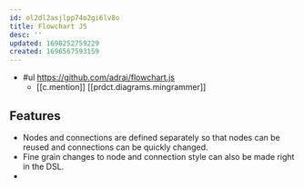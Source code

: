 ```yaml
---
id: ol2dl2asjlpp74o2gi6lv8o
title: Flowchart JS
desc: ''
updated: 1698252759229
created: 1696567593159
---
```


- #ul https://github.com/adrai/flowchart.js
  - [[c.mention]] [[prdct.diagrams.mingrammer]]

## Features

- Nodes and connections are defined separately so that nodes can be reused and connections can be quickly changed. 
- Fine grain changes to node and connection style can also be made right in the DSL.
- 